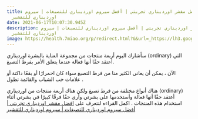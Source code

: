 ```yaml
---
title: أفضل مقشر اورديناري تجربتي | أفضل سيروم اورديناري للتصبغات | سيروم
  اورديناري للتقشير
date: 2021-06-17T10:07:30.945Z
description: أفضل مقشر اورديناري تجربتي | أفضل سيروم اورديناري للتصبغات | سيروم
  اورديناري للتقشير
image: https://health.7miao.org/p/redirect.html?&&url=_https://lh3.googleusercontent.com/-xlsWrBDEkbQ/YMr9PJ6ynGI/AAAAAAAAKHk/zxhrnYbYg285lNcplunNZ_9pRaKP05xIgCLcBGAsYHQ/image.png
---
```


  سأشارك اليوم أربعة منتجات من مجموعة العناية بالبشرة اورديناري (ordinary) التي أعتقد حقًا أنها فعالة عندما يتعلق الأمر بفرط التصبغ.

 الآن ، يمكن أن يعاني الكثير منا من فرط التصبغ سواء كان  احمرارًا أو بقعًا داكنة  أو علامات حب الشباب والقائمة تطول .

 هناك أنواع مختلفة من فرط تصبغ ولكن هناك أربعة منتجات من اورديناري (ordinary) أعتقد حقًا أنها فعالة وأستخدمها على بشرتي وأرى حقًا فرقًا كبيرًا في بشرتي أثناء استخدام هذه المنتجات  .
اكمل القراءه لتتعرف على [افضل مقشر اورديناري تجربتي | أفضل سيروم اورديناري للتصبغات | سيروم اورديناري للتقشير](https://3arfe.com/%d9%85%d9%82%d8%b4%d8%b1-%d8%a7%d9%88%d8%b1%d8%af%d9%8a%d9%86%d8%a7%d8%b1%d9%8a-%d8%aa%d8%ac%d8%b1%d8%a8%d8%aa%d9%8a)
